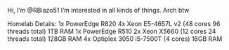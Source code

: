 Hi, I’m @RBiazo51
I’m interested in all kinds of things.
Arch btw

Homelab Details:
1x PowerEdge R820
	4x Xeon E5-4657L v2 (48 cores 96 threads total)
	1TB RAM
1x PowerEdge R510
	2x Xeon X5660 (12 cores 24 threads total)
	128GB RAM
4x Optiplex 3050
	i5-7500T (4 cores)
	16GB RAM
